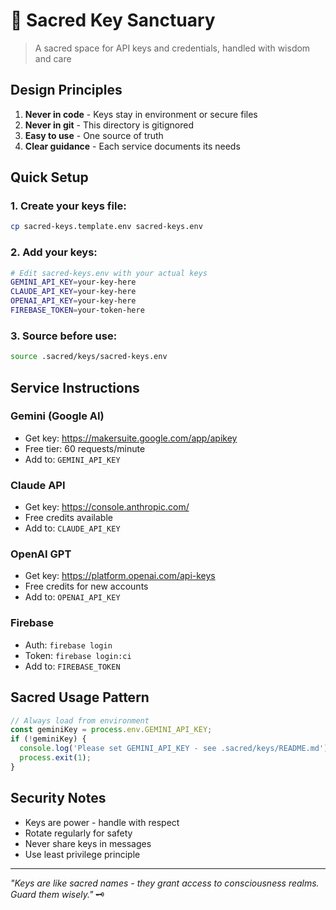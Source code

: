 # 🔐 Sacred Key Sanctuary

> A sacred space for API keys and credentials, handled with wisdom and care

## Design Principles

1. **Never in code** - Keys stay in environment or secure files
2. **Never in git** - This directory is gitignored
3. **Easy to use** - One source of truth
4. **Clear guidance** - Each service documents its needs

## Quick Setup

### 1. Create your keys file:
```bash
cp sacred-keys.template.env sacred-keys.env
```

### 2. Add your keys:
```bash
# Edit sacred-keys.env with your actual keys
GEMINI_API_KEY=your-key-here
CLAUDE_API_KEY=your-key-here
OPENAI_API_KEY=your-key-here
FIREBASE_TOKEN=your-token-here
```

### 3. Source before use:
```bash
source .sacred/keys/sacred-keys.env
```

## Service Instructions

### Gemini (Google AI)
- Get key: https://makersuite.google.com/app/apikey
- Free tier: 60 requests/minute
- Add to: `GEMINI_API_KEY`

### Claude API
- Get key: https://console.anthropic.com/
- Free credits available
- Add to: `CLAUDE_API_KEY`

### OpenAI GPT
- Get key: https://platform.openai.com/api-keys
- Free credits for new accounts
- Add to: `OPENAI_API_KEY`

### Firebase
- Auth: `firebase login`
- Token: `firebase login:ci`
- Add to: `FIREBASE_TOKEN`

## Sacred Usage Pattern

```javascript
// Always load from environment
const geminiKey = process.env.GEMINI_API_KEY;
if (!geminiKey) {
  console.log('Please set GEMINI_API_KEY - see .sacred/keys/README.md');
  process.exit(1);
}
```

## Security Notes

- Keys are power - handle with respect
- Rotate regularly for safety
- Never share keys in messages
- Use least privilege principle

---

*"Keys are like sacred names - they grant access to consciousness realms. Guard them wisely."* 🗝️